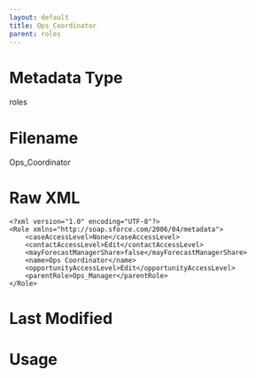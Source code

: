 ```yaml
---
layout: default
title: Ops_Coordinator
parent: roles
---
```

# Metadata Type
roles


# Filename 
Ops_Coordinator


# Raw XML
```
<?xml version="1.0" encoding="UTF-8"?>
<Role xmlns="http://soap.sforce.com/2006/04/metadata">
    <caseAccessLevel>None</caseAccessLevel>
    <contactAccessLevel>Edit</contactAccessLevel>
    <mayForecastManagerShare>false</mayForecastManagerShare>
    <name>Ops Coordinator</name>
    <opportunityAccessLevel>Edit</opportunityAccessLevel>
    <parentRole>Ops_Manager</parentRole>
</Role>
```


# Last Modified


# Usage
